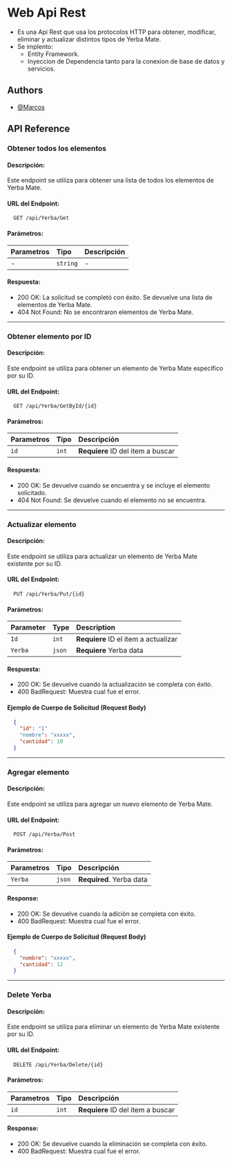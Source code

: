 
# Web Api Rest 

- Es una Api Rest que usa los protocolos HTTP para obtener, modificar, eliminar y actualizar distintos tipos de Yerba Mate.
- Se implento:
    - Entity Framework.
    - Inyeccion de Dependencia tanto para la conexion de base de datos y servicios.
    
    

## Authors

- [@Marcos](https://github.com/Marcos-E-cabrera)


## API Reference

### Obtener todos los elementos

#### Descripción:
Este endpoint se utiliza para obtener una lista de todos los elementos de Yerba Mate.

#### URL del Endpoint:
```http
  GET /api/Yerba/Get
```
#### Parámetros:

| Parametros | Tipo     | Descripción                |
| :-------- | :------- | :------------------------- |
| - | `string` | - |


#### Respuesta:
- 200 OK: La solicitud se completó con éxito. Se devuelve una lista de elementos de Yerba Mate.
- 404 Not Found: No se encontraron elementos de Yerba Mate.

---

### Obtener elemento por ID

#### Descripción:
Este endpoint se utiliza para obtener un elemento de Yerba Mate específico por su ID.

#### URL del Endpoint:

```http
  GET /api/Yerba/GetById/{id}
```

#### Parámetros:
| Parametros | Tipo     | Descripción                |
| :-------- | :------- | :------------------------- |
| `id`      | `int` | **Requiere** ID del item a buscar|

#### Respuesta:
- 200 OK: Se devuelve cuando se encuentra y se incluye el elemento solicitado.
- 404 Not Found: Se devuelve cuando el elemento no se encuentra.
---
### Actualizar elemento

#### Descripción:
Este endpoint se utiliza para actualizar un elemento de Yerba Mate existente por su ID.

#### URL del Endpoint:
```http
  PUT /api/Yerba/Put/{id}
```
#### Parámetros:
| Parameter | Type   | Description               |
| :-------- | :----- | :------------------------ |
| `Id`   | `int` | **Requiere** ID el item a actualizar |
| `Yerba`   | `json` | **Requiere** Yerba data |

#### Respuesta:
- 200 OK: Se devuelve cuando la actualización se completa con éxito.
- 400 BadRequest: Muestra cual fue el error.

#### Ejemplo de Cuerpo de Solicitud (Request Body)
```Json
  {
    "id": "1"
    "nombre": "xxxxx",
    "cantidad": 10
  }
```
---
### Agregar elemento

#### Descripción:
Este endpoint se utiliza para agregar un nuevo elemento de Yerba Mate.

#### URL del Endpoint:

```http
  POST /api/Yerba/Post
```
#### Parámetros:

| Parametros | Tipo     | Descripción                |
| :-------- | :------- | :------------------------- |
| `Yerba`   | `json` | **Required**. Yerba data |

#### Response:
- 200 OK: Se devuelve cuando la adición se completa con éxito.
- 400 BadRequest: Muestra cual fue el error.

#### Ejemplo de Cuerpo de Solicitud (Request Body)
```Json
  {
    "nombre": "xxxxx",
    "cantidad": 12
  }
```

---
### Delete Yerba

#### Descripción:
Este endpoint se utiliza para eliminar un elemento de Yerba Mate existente por su ID.

#### URL del Endpoint:
```http
  DELETE /api/Yerba/Delete/{id}
```
#### Parámetros:
| Parametros | Tipo     | Descripción                |
| :-------- | :------- | :------------------------- |
| `id`      | `int` | **Requiere** ID del item a buscar|

#### Response:

- 200 OK: Se devuelve cuando la eliminación se completa con éxito.
- 400 BadRequest: Muestra cual fue el error.


